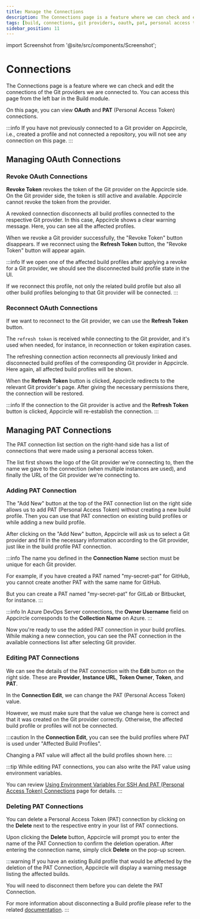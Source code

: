 ```yaml
---
title: Manage the Connections
description: The Connections page is a feature where we can check and edit the connections of the Git providers we are connected to.
tags: [build, connections, git providers, oauth, pat, personal access token]
sidebar_position: 11
---
```


import Screenshot from '@site/src/components/Screenshot';

# Connections

The Connections page is a feature where we can check and edit the connections of the Git providers we are connected to. You can access this page from the left bar in the Build module.

On this page, you can view **OAuth** and **PAT** (Personal Access Token) connections.

<Screenshot url='https://cdn.appcircle.io/docs/assets/connections-all-main-new.png' />

:::info
If you have not previously connected to a Git provider on Appcircle, i.e., created a profile and not connected a repository, you will not see any connection on this page.
:::

## Managing OAuth Connections

### Revoke OAuth Connections

**Revoke Token** revokes the token of the Git provider on the Appcircle side. On the Git provider side, the token is still active and available. Appcircle cannot revoke the token from the provider.

<Screenshot url='https://cdn.appcircle.io/docs/assets/connections-oauth-revoke-new.png' />

A revoked connection disconnects all build profiles connected to the respective Git provider. In this case, Appcircle shows a clear warning message. Here, you can see all the affected profiles.

<Screenshot url='https://cdn.appcircle.io/docs/assets/connections-revoke-modal.png' />

When we revoke a Git provider successfully, the "Revoke Token" button disappears. If we reconnect using the **Refresh Token** button, the "Revoke Token" button will appear again.

<Screenshot url='https://cdn.appcircle.io/docs/assets/connections-revoked-new.png' />

:::info
If we open one of the affected build profiles after applying a revoke for a Git provider, we should see the disconnected build profile state in the UI.

If we reconnect this profile, not only the related build profile but also all other build profiles belonging to that Git provider will be connected.
:::

### Reconnect OAuth Connections

If we want to reconnect to the Git provider, we can use the **Refresh Token** button.

The `refresh token` is received while connecting to the Git provider, and it's used when needed, for instance, in reconnection or token expiration cases.

<Screenshot url='https://cdn.appcircle.io/docs/assets/connections-reconnect-new.png' />

The refreshing connection action reconnects all previously linked and disconnected build profiles of the corresponding Git provider in Appcircle. Here again, all affected build profiles will be shown.

<Screenshot url='https://cdn.appcircle.io/docs/assets/connections-reconnect-modal.png' />

When the **Refresh Token** button is clicked, Appcircle redirects to the relevant Git provider's page. After giving the necessary permissions there, the connection will be restored.

:::info
If the connection to the Git provider is active and the **Refresh Token** button is clicked, Appcircle will re-establish the connection.
:::

## Managing PAT Connections

The PAT connection list section on the right-hand side has a list of connections that were made using a personal access token.

<Screenshot url='https://cdn.appcircle.io/docs/assets/connections-main-pat-new.png' />

The list first shows the logo of the Git provider we're connecting to, then the name we gave to the connection (when multiple instances are used), and finally the URL of the Git provider we're connecting to.

### Adding PAT Connection

The "Add New" button at the top of the PAT connection list on the right side allows us to add PAT (Personal Access Token) without creating a new build profile. Then you can use that PAT connection on existing build profiles or while adding a new build profile.

<Screenshot url='https://cdn.appcircle.io/docs/assets/add-new-main.png' />

After clicking on the "Add New" button, Appcircle will ask us to select a Git provider and fill in the necessary information according to the Git provider, just like in the build profile PAT connection.

<Screenshot url='https://cdn.appcircle.io/docs/assets/connections-select-provider.png' />

:::info
The name you defined in the **Connection Name** section must be unique for each Git provider.

For example, if you have created a PAT named "my-secret-pat" for GitHub, you cannot create another PAT with the same name for GitHub.

But you can create a PAT named "my-secret-pat" for GitLab or Bitbucket, for instance.
:::

<Screenshot url='https://cdn.appcircle.io/docs/assets/connections-fill-provider-new-1.png' />

:::info
In Azure DevOps Server connections, the **Owner Username** field on Appcircle corresponds to the **Collection Name** on Azure.
:::

<Screenshot url='https://cdn.appcircle.io/docs/assets/connection-success-pat.png' />

Now you're ready to use the added PAT connection in your build profiles. While making a new connection, you can see the PAT connection in the available connections list after selecting Git provider.

### Editing PAT Connections

We can see the details of the PAT connection with the **Edit** button on the right side. These are **Provider**, **Instance URL**, **Token Owner**, **Token**, and **PAT**.

<Screenshot url='https://cdn.appcircle.io/docs/assets/connections-pat-detail.png' />

In the **Connection Edit**, we can change the PAT (Personal Access Token) value.

However, we must make sure that the value we change here is correct and that it was created on the Git provider correctly. Otherwise, the affected build profile or profiles will not be connected.

<Screenshot url='https://cdn.appcircle.io/docs/assets/connections-pat-edit.png' />

:::caution
In the **Connection Edit**, you can see the build profiles where PAT is used under "Affected Build Profiles".

Changing a PAT value will affect all the build profiles shown here.
:::

:::tip
While editing PAT connections, you can also write the PAT value using environment variables.

You can review [Using Environment Variables For SSH And PAT (Personal Access Token) Connections](/environment-variables/managing-variables#using-environment-variables-for-ssh-and-pat-personal-access-token-connections-of-the-git-provider) page for details.
:::

### Deleting PAT Connections

You can delete a Personal Access Token (PAT) connection by clicking on the **Delete** next to the respective entry in your list of PAT connections.

<Screenshot url='https://cdn.appcircle.io/docs/assets/be-3112-deletepat.png' />

Upon clicking the **Delete** button, Appcircle will prompt you to enter the name of the PAT Connection to confirm the deletion operation. After entering the connection name, simply click **Delete** on the pop-up screen.

<Screenshot url='https://cdn.appcircle.io/docs/assets/be-3112-deletepat2.png' />

:::warning
If you have an existing Build profile that would be affected by the deletion of the PAT Connection, Appcircle will display a warning message listing the affected builds.

You will need to disconnect them before you can delete the PAT Connection.

For more information about disconnecting a Build profile please refer to the related [documentation](/build/manage-the-connections/reconnect-change-provider#disconnect-build-profile).
:::

<Screenshot url='https://cdn.appcircle.io/docs/assets/be-3112-deletepat3.png' />
